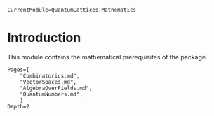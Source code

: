 ```@meta
CurrentModule=QuantumLattices.Mathematics
```

# Introduction

This module contains the mathematical prerequisites of the package.

```@contents
Pages=[
    "Combinatorics.md",
    "VectorSpaces.md",
    "AlgebraOverFields.md",
    "QuantumNumbers.md",
    ]
Depth=2
```
